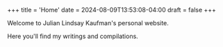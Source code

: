 +++
title = 'Home'
date = 2024-08-09T13:53:08-04:00
draft = false
+++

Welcome to Julian Lindsay Kaufman's personal website.

Here you'll find my writings and compilations.
